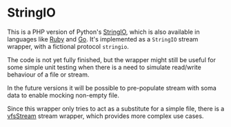 StringIO
========

This is a PHP version of Python's [StringIO](https://docs.python.org/2/library/stringio.html), which is also available in languages like [Ruby](http://ruby-doc.org/stdlib-1.9.3/libdoc/stringio/rdoc/StringIO.html) and [Go](https://code.google.com/p/go-stringio/). It's implemented as a `StringIO` stream wrapper, with a fictional protocol `stringio`.

The code is not yet fully finished, but the wrapper might still be useful for some simple unit testing when there is a need to simulate read/write behaviour of a file or stream.

In the future versions it will be possible to pre-populate stream with soma data to enable mocking non-empty file.

Since this wrapper only tries to act as a substitute for a simple file, there is a [vfsStream](https://github.com/mikey179/vfsStream) stream wrapper, which provides more complex use cases.